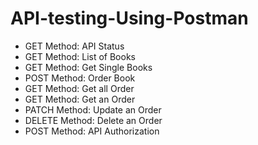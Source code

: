 # API-testing-Using-Postman
- GET Method: API Status
- GET Method: List of Books
- GET Method: Get Single Books
- POST Method: Order Book
- GET Method: Get all Order
- GET Method: Get an Order
- PATCH Method: Update an Order
- DELETE Method: Delete an Order
- POST Method: API Authorization

